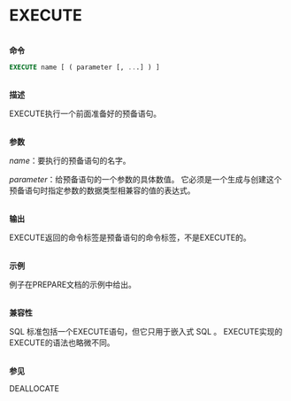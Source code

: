 # EXECUTE
<br/>**命令**
```SQL
EXECUTE name [ ( parameter [, ...] ) ]
```
<br/>**描述**

EXECUTE执行一个前面准备好的预备语句。<!--因为一个预备语句只在会话的生命期里存在， 那么预备语句必须是在当前会话的前些时候用PREPARE语句创建的。
如果创建预备语句的PREPARE语句声明了一些参数， 那么传递给EXECUTE语句的必须是一个兼容的参数集，否则就会生成一个错误。 请注意(和函数不同)，预备语句不会基于参数的类型或者参数个数重载：在一次数据库会话过程中， 预备语句的名字必须是唯一的。
有关创建和使用预备语句的更多信息，请参阅PREPARE。-->

<br/>**参数**

*name*：要执行的预备语句的名字。

*parameter*：给预备语句的一个参数的具体数值。 它必须是一个生成与创建这个预备语句时指定参数的数据类型相兼容的值的表达式。

<br/>**输出**

EXECUTE返回的命令标签是预备语句的命令标签，不是EXECUTE的。

<br/>**示例**

例子在PREPARE文档的示例中给出。

<br/>**兼容性**

SQL 标准包括一个EXECUTE语句，但它只用于嵌入式 SQL 。 EXECUTE实现的EXECUTE的语法也略微不同。

<br/>**参见**

DEALLOCATE<!--, PREPARE-->